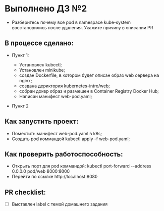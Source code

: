 # Выполнено ДЗ №2
 - Разберитесь почему все pod в namespace kube-system восстановились
   после удаления. Укажите причину в описании PR

## В процессе сделано:
 - Пункт 1:
    - Уcтановлен kubectl;
    - Установлен minikube;
    - создан Dockerfile, в котором будет описан образ web сервера на nginx;
    - создана дериктория kubernetes-intro/web;
    - собран докер образ и размешен в Container Registry Docker Hub;
    - Написан манифест web-pod.yaml;

 - Пункт 2

## Как запустить проект:
 - Поместить манифест web-pod.yaml в k8s;
 - Создать pod коммандой kubectl apply -f web-pod.yaml;
 
## Как проверить работоспособность:
 - Открыть порт для pod коммандой: kubectl port-forward --address 0.0.0.0 pod/web 8000:8000
 - Перейти по ссылке http://localhost:8080

## PR checklist:
 - [ ] Выставлен label с темой домашнего задания